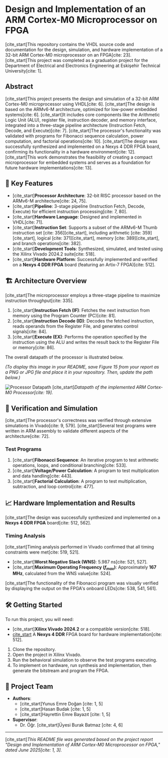 # Design and Implementation of an ARM Cortex-M0 Microprocessor on FPGA

[cite_start]This repository contains the VHDL source code and documentation for the design, simulation, and hardware implementation of a 32-bit ARM Cortex-M0 microprocessor on an FPGA[cite: 23]. [cite_start]This project was completed as a graduation project for the Department of Electrical and Electronics Engineering at Eskişehir Technical University[cite: 1].

## Abstract

[cite_start]This project presents the design and simulation of a 32-bit ARM Cortex-M0 microprocessor using VHDL[cite: 6]. [cite_start]The design is based on the ARMv6-M architecture, optimized for low-power embedded systems[cite: 6]. [cite_start]It includes core components like the Arithmetic Logic Unit (ALU), register file, instruction decoder, and memory interface, integrated into a three-stage pipeline architecture (Instruction Fetch, Decode, and Execute)[cite: 7]. [cite_start]The processor's functionality was validated with programs for Fibonacci sequence calculation, power computation, and factorial operations[cite: 10]. [cite_start]The design was successfully synthesized and implemented on a Nexys 4 DDR FPGA board, confirming its functionality in a hardware environment[cite: 12]. [cite_start]This work demonstrates the feasibility of creating a compact microprocessor for embedded systems and serves as a foundation for future hardware implementations[cite: 13].

## 🚀 Key Features

* [cite_start]**Processor Architecture**: 32-bit RISC processor based on the ARMv6-M architecture[cite: 24, 75].
* [cite_start]**Pipeline**: 3-stage pipeline (Instruction Fetch, Decode, Execute) for efficient instruction processing[cite: 7, 80].
* [cite_start]**Hardware Language**: Designed and implemented in VHDL[cite: 71].
* [cite_start]**Instruction Set**: Supports a subset of the ARMv6-M Thumb instruction set [cite: 356][cite_start], including arithmetic [cite: 359][cite_start], logical [cite: 371][cite_start], memory [cite: 389][cite_start], and branch operations[cite: 382].
* [cite_start]**Development Tools**: Synthesized, simulated, and tested using the Xilinx Vivado 2024.2 suite[cite: 518].
* [cite_start]**Hardware Platform**: Successfully implemented and verified on a **Nexys 4 DDR FPGA** board (featuring an Artix-7 FPGA)[cite: 512].

## 🏗️ Architecture Overview

[cite_start]The microprocessor employs a three-stage pipeline to maximize instruction throughput[cite: 335].
1.  [cite_start]**Instruction Fetch (IF)**: Fetches the next instruction from memory using the Program Counter (PC)[cite: 81].
2.  [cite_start]**Instruction Decode (ID)**: Decodes the fetched instruction, reads operands from the Register File, and generates control signals[cite: 84].
3.  [cite_start]**Execute (EX)**: Performs the operation specified by the instruction using the ALU and writes the result back to the Register File or memory[cite: 86].

The overall datapath of the processor is illustrated below.

*(To display this image in your README, save Figure 15 from your report as a PNG or JPG file and place it in your repository. Then, update the path below.)*

![Processor Datapath](path/to/your/image/datapath.png)
[cite_start]*Datapath of the implemented ARM Cortex-M0 Processor[cite: 19].*

## 🔬 Verification and Simulation

[cite_start]The processor's correctness was verified through extensive simulations in Vivado[cite: 9, 579]. [cite_start]Several test programs were written in ARM assembly to validate different aspects of the architecture[cite: 72].

### Test Programs
1.  [cite_start]**Fibonacci Sequence**: An iterative program to test arithmetic operations, loops, and conditional branching[cite: 533].
2.  [cite_start]**Voltage/Power Calculation**: A program to test multiplication and data handling[cite: 443].
3.  [cite_start]**Factorial Calculation**: A program to test multiplication, subtraction, and loop control[cite: 477].

## 📈 Hardware Implementation and Results

[cite_start]The design was successfully synthesized and implemented on a **Nexys 4 DDR FPGA** board[cite: 512, 562].

### Timing Analysis
[cite_start]Timing analysis performed in Vivado confirmed that all timing constraints were met[cite: 519, 521].
* [cite_start]**Worst Negative Slack (WNS)**: 5.987 ns[cite: 521, 527].
* [cite_start]**Maximum Operating Frequency ($f_{max}$)**: Approximately **167 MHz**, calculated from the WNS value[cite: 524].

[cite_start]The functionality of the Fibonacci program was visually verified by displaying the output on the FPGA's onboard LEDs[cite: 538, 541, 561].

## 🛠️ Getting Started

To run this project, you will need:
* [cite_start]**Xilinx Vivado 2024.2** or a compatible version[cite: 518].
* [cite_start](Optional) A **Nexys 4 DDR** FPGA board for hardware implementation[cite: 512].

1.  Clone the repository.
2.  Open the project in Xilinx Vivado.
3.  Run the behavioral simulation to observe the test programs executing.
4.  To implement on hardware, run synthesis and implementation, then generate the bitstream and program the FPGA.

## 👥 Project Team

* **Authors**:
    * [cite_start]Yunus Emre Doğan [cite: 1, 5]
    * [cite_start]Hasan Budak [cite: 1, 5]
    * [cite_start]Hayrettin Emre Bayazıt [cite: 1, 5]
* **Supervisor**:
    * Dr. Öğr. [cite_start]Üyesi Burak Batmaz [cite: 4, 6]

---
[cite_start]*This README file was generated based on the project report "Design and Implementation of ARM Cortex-M0 Microprocessor on FPGA," dated June 2025[cite: 1, 3].*
